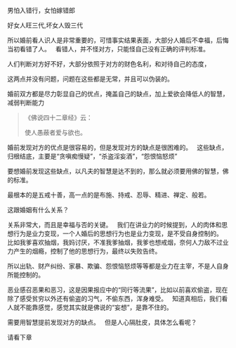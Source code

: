 男怕入错行，女怕嫁错郎

好女人旺三代,坏女人毁三代

所以婚前看人识人是非常重要的，可惜事实结果表面，大部分人婚后不幸福，后悔当初看错了人。
&nbsp;
看错人，并不怪对方，只能怪自己没有正确的评判标准。

人们判断对方好不好，大部分依照于对方的财色名利，和对待自己的态度，

这两点并没有问题，问题在这些都是无常，并且可以伪装的。

婚前双方都是尽力彰显自己的优点，掩盖自己的缺点，加上爱欲会降低人的智慧，减弱判断能力

> 《佛说四十二章经》云： 
> 
> 使人愚蔽者爱与欲也。

婚前发现对方的优点是很容易的，但是发现对方的缺点是很困难的。
&nbsp;
这些缺点，归根结底，主要是“贪嗔痴慢疑”，“杀盗淫妄酒”，“怨恨恼怒烦”

要想婚前发现这些缺点，以凡夫的智慧是达不到的，那么就必须要用佛的智慧，佛的标准。

最根本的是五戒十善，高一点的是布施、持戒、忍辱、精进、禅定、般若。

这跟婚姻有什么关系？

关系非常大，而且是幸福与否的关键。
&nbsp;
我们在讲业力的时候提到，人的肉体和思想行为是业力变现，一个人婚后的思想行为也是业力变现，是不受自身控制的。
&nbsp;
比如我爹喜欢抽烟，我妈讨厌，不准我爹抽烟，我爹也想戒烟，奈何人力敌不过业力产生的烟瘾，控制了他的思想行为，最终以失败告终。

所以出轨、财产纠纷、家暴、欺骗、怨恨恼怒烦等等都是业力在主宰，不是人自身所能控制的。

恶业感召恶果和恶习，这是因果报应中的“同行等流果”，比如以前喜欢偷盗，现在除了感受贫穷以外还有偷盗的习气，不偷东西，浑身难受。
&nbsp;
知道真相后，我们看人就不能靠感觉，感觉其实就是佛说的“妄想”，是靠不住的。

需要用智慧提前发现对方的缺点。
&nbsp;
但是人心隔肚皮，具体怎么看呢？

请看下章